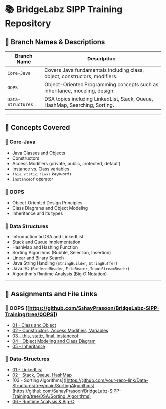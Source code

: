 # 📚 BridgeLabz SIPP Training Repository

## 🔖 Branch Names & Descriptions

| Branch Name       | Description                                                                 |
|-------------------|-----------------------------------------------------------------------------|
| `Core-Java`       | Covers Java fundamentals including class, object, constructors, modifiers.  |
| `OOPS`            | Object-Oriented Programming concepts such as inheritance, modeling, design. |
| `Data-Structures` | DSA topics including LinkedList, Stack, Queue, HashMap, Searching, Sorting. |

---

## 🧠 Concepts Covered

### 🔸 Core-Java
- Java Classes and Objects  
- Constructors  
- Access Modifiers (private, public, protected, default)  
- Instance vs. Class variables  
- `this`, `static`, `final` keywords  
- `instanceof` operator  

### 🔸 OOPS
- Object-Oriented Design Principles  
- Class Diagrams and Object Modeling  
- Inheritance and its types  

### 🔸 Data Structures
- Introduction to DSA and LinkedList  
- Stack and Queue implementation  
- HashMap and Hashing Function  
- Sorting Algorithms (Bubble, Selection, Insertion)  
- Linear and Binary Search  
- Java String Handling (`StringBuilder`, `StringBuffer`)  
- Java I/O (`BufferedReader`, `FileReader`, `InputStreamReader`)  
- Algorithm's Runtime Analysis (Big-O Notation)  

---

## 📂 Assignments and File Links

### 📁 OOPS ([https://github.com/SahayPrasoon/BridgeLabz-SIPP-Training/tree/OOPS])
- [01 - Class and Object]([https://github.com/your-repo-link/Core-Java/tree/main/ClassAndObject](https://github.com/your-repo-link/Core-Java/tree/main/ClassAndObject))  
- [02 - Constructors, Access Modifiers, Variables]([https://github.com/your-repo-link/Core-Java/tree/main/ConstructorsAndModifiers](https://github.com/SahayPrasoon/BridgeLabz-SIPP-Training/tree/OOPS/Constructor))  
- [03 - this, static, final, instanceof]([https://github.com/your-repo-link/Core-Java/tree/main/KeywordsPractice](https://github.com/SahayPrasoon/BridgeLabz-SIPP-Training/tree/OOPS/Keywords))  
- [04 - Object Modeling and Class Diagram]([https://github.com/your-repo-link/OOPS/tree/main/ObjectModeling](https://github.com/SahayPrasoon/BridgeLabz-SIPP-Training/tree/OOPS/class_sequence_diagram))  
- [05 - Inheritance]([https://github.com/your-repo-link/OOPS/tree/main/Inheritance](https://github.com/SahayPrasoon/BridgeLabz-SIPP-Training/tree/OOPS/Inheritance))  

### 📁 Data-Structures

- [01 - LinkedList]([https://github.com/your-repo-link/Data-Structures/tree/main/LinkedList](https://github.com/SahayPrasoon/BridgeLabz-SIPP-Training/tree/DSA/LinkedList))  
- [02 - Stack, Queue, HashMap]([https://github.com/your-repo-link/Data-Structures/tree/main/StackQueueHashmap](https://github.com/SahayPrasoon/BridgeLabz-SIPP-Training/tree/DSA/Stack%2CQueue%2CHashMap%2CHashing))  
- [03 - Sorting Algorithms]([https://github.com/your-repo-link/Data-Structures/tree/main/SortingAlgorithms](https://github.com/SahayPrasoon/BridgeLabz-SIPP-Training/tree/DSA/Sorting_Algorithms)  
- [06 - Runtime Analysis & Big-O]([https://github.com/your-repo-link/Data-Structures/tree/main/RuntimeAnalysis](https://github.com/SahayPrasoon/BridgeLabz-SIPP-Training/tree/DSA/TimeComplexity))  
